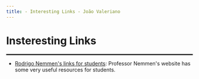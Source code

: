 ```yaml
---
title: - Interesting Links - João Valeriano
---
```


# Insteresting Links

<hr style="border: 1px solid">

* [Rodrigo Nemmen's links for students](https://rodrigonemmen.com/links/links-for-students/):
Professor Nemmen's website has some very useful resources for students.